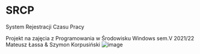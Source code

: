 # SRCP

System Rejestracji Czasu Pracy

Projekt na zajęcia z Programowania w Środowisku Windows sem.V 2021/22
Mateusz Łassa & Szymon Korpusiński
![image](https://user-images.githubusercontent.com/59343944/151701529-ab4aef00-03b1-4753-a92e-e319fa830062.png)

